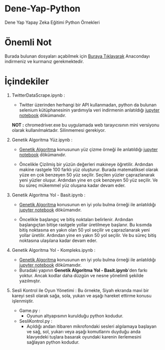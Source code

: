 # Dene-Yap-Python
Dene Yap Yapay Zeka Eğitimi Python Örnekleri


# Önemli Not

Burada bulunan dosyaları açabilmek için [Buraya Tıklayarak](https://www.anaconda.com/distribution/) Anacondayı indirmeniz ve kurmanız gerekmektedir. 

# İçindekiler

1. TwitterDataScrape.ipynb : 
    -  Twitter üzerinden herhangi bir API kullanmadan, python da bulunan selenium kütüphanesinin yardımıyla veri indirmenin anlatıldığı [jupyter notebook](http://www.veridefteri.com/2017/10/30/jupyter-notebook-nedir-2/) dökümanıdır. 
    
    **NOT :** chromedriver.exe bu uygulamada web tarayıcısının mini versiyonu olarak kullanılmaktadır. Silinmemesi gerekiyor.

2. Genetik Algoritma Yüz.ipynb :
    - [Genetik Algoritma](https://ahmetcevahircinar.com.tr/2017/08/08/genetik-algoritma-nedir-genetik-algoritma-nasil-calisir/) konusunun yüz çizme örneği ile anlatıldığı [jupyter notebook](http://www.veridefteri.com/2017/10/30/jupyter-notebook-nedir-2/) dökümanıdır. 

    - Öncelikle Çizilmiş bir yüzün değerleri makineye öğretilir. Ardından makine rastgele 100 farklı yüz oluşturur. Burada matematiksel olarak yüze en çok benzeyen 50 yüz seçilir. Seçilen yüzler çaprazlanarak yeni yüzler oluşur. Ardından yine en çok benzeyen 50 yüz seçilir. Ve bu süreç mükemmel yüz oluşana kadar devam eder. 

3. Genetik Algoritma Yol - Basit.ipynb :
    - [Genetik Algoritma](https://ahmetcevahircinar.com.tr/2017/08/08/genetik-algoritma-nedir-genetik-algoritma-nasil-calisir/) konusunun en iyi yolu bulma örneği ile anlatıldığı [jupyter notebook](http://www.veridefteri.com/2017/10/30/jupyter-notebook-nedir-2/) dökümanıdır. 

    - Öncelikle başlangıç ve bitiş noktaları belirlenir. Ardından başlangıçtan bitişe rastgele yollar üretilmeye başlanır. Bu kısımda bitiş noktasına en yakın olan 50 yol seçilir ve çaprazlanarak yeni yollar üretilir. Ardından yine en yakın 50 yol seçilir. Ve bu süreç bitiş noktasına ulaşılana kadar devam eder.

4. Genetik Algoritma Yol - Kompleks.ipynb :
    - [Genetik Algoritma](https://ahmetcevahircinar.com.tr/2017/08/08/genetik-algoritma-nedir-genetik-algoritma-nasil-calisir/) konusunun en iyi yolu bulma örneği ile anlatıldığı [jupyter notebook](http://www.veridefteri.com/2017/10/30/jupyter-notebook-nedir-2/) dökümanıdır. 
    - Buradaki yapının **Genetik Algoritma Yol - Basit.ipynb**'den farkı yoktur. Ancak kodlar daha düzgün ve nesne yönelimli şekilde yazılmıştır.

5. Sesli Kontrol ile Oyun Yönetimi : Bu örnekte, Siyah ekranda mavi bir kareyi sesli olarak sağa, sola, yukarı ve aşağı hareket ettirme konusu işlenmiştir. 
    - Game.py :
        - Oyunun altyapısının kurulduğu python kodudur. 
    - SesliKontrol.py :
        - Açıldığı andan itibaren mikrofondaki sesleri algılamaya başlayan ve sağ, sol, yukarı veya aşağı komutlarını duyduğu anda klavyedeki tuşlara basarak oyundaki karenin ilerlemesini sağlayan python kodudur.
